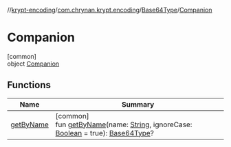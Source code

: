 //[krypt-encoding](../../../../index.md)/[com.chrynan.krypt.encoding](../../index.md)/[Base64Type](../index.md)/[Companion](index.md)

# Companion

[common]\
object [Companion](index.md)

## Functions

| Name | Summary |
|---|---|
| [getByName](get-by-name.md) | [common]<br>fun [getByName](get-by-name.md)(name: [String](https://kotlinlang.org/api/latest/jvm/stdlib/kotlin/-string/index.html), ignoreCase: [Boolean](https://kotlinlang.org/api/latest/jvm/stdlib/kotlin/-boolean/index.html) = true): [Base64Type](../index.md)? |
